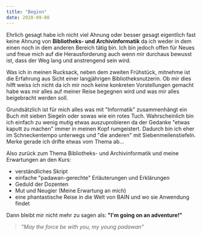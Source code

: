 ```yaml
---
title: "Beginn"
date: 2020-09-08
---
```


Ehrlich gesagt habe ich nicht viel Ahnung oder besser gesagt eigentlich fast keine Ahnung von **Bibliotheks- und Archivinformatik** da ich weder in dem einen noch in dem anderen Bereich tätig bin. Ich bin jedoch offen für Neues und freue mich auf die Herausforderung auch wenn mir durchaus bewusst ist, dass der Weg lang und anstrengend sein wird. 

Was ich in meinen Rucksack, neben dem zweiten Frühstück, mitnehme ist die Erfahrung aus Sicht einer langjährigen Bibliotheksnutzerin. Ob mir dies hilft weiss ich nicht da ich mir noch keine konkreten Vorstellungen gemacht habe was mir alles auf meiner Reise begegnen wird und was mir alles beigebracht werden soll.

Grundsätzlich ist für mich alles was mit "Informatik" zusammenhängt ein Buch mit sieben Siegeln oder sowas wie ein rotes Tuch. Wahrscheinlich bin ich einfach zu wenig mutig etwas auszuprobieren da der Gedanke "etwas kaputt zu machen" immer in meinen Kopf rumgeistert. Dadurch bin ich eher im Schneckentempo unterwegs und "die anderen" mit Siebenmeilenstiefeln. Merke gerade ich drifte etwas vom Thema ab...

Also zurück zum Thema Bibliotheks- und Archivinformatik und meine Erwartungen an den Kurs:
- verständliches Skript
- einfache "padawan-gerechte" Erläuterungen und Erklärungen 
- Geduld der Dozenten
- Mut und Neugier (Meine Erwartung an mich)
- eine phantastische Reise in die Welt von BAIN und wo sie Anwendung findet

Dann bleibt mir nicht mehr zu sagen als: **"I'm going on an adventure!"**



>*"May the force be with you, my young padawan"*
